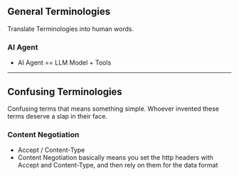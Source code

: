 ## General Terminologies
Translate Terminologies into human words.

### AI Agent
- AI Agent == LLM Model + Tools

----

## Confusing Terminologies
Confusing terms that means something simple. Whoever invented these terms deserve a slap in their face.

### Content Negotiation
- Accept / Content-Type
- Content Negotiation basically means you set the http headers with Accept and Content-Type, and then rely on them for the data format

